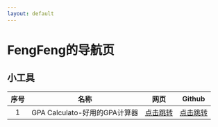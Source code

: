 ```yaml
---
layout: default
---
```


# FengFeng的导航页
##  小工具
| 序号 | 名称 | 网页 | Github |
| :------------: | :------------: | :------------: | :------------: |
| 1 | GPA Calculato-好用的GPA计算器 | [点击跳转](http://blog.zhimind.com/gpa_calculator.html) | [点击跳转](https://github.com/sndnyang/superbGPACalculator) |
